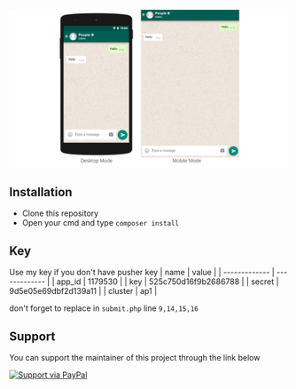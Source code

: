 ![image alim aj](https://raw.githubusercontent.com/liimalim/realtime-chat-with-pusher/master/1617011696-template-realtime-chat.png)
## Installation
- Clone this repository
- Open your cmd and type `composer install`

## Key
Use my key if you don't have pusher key
| name  | value |
| ------------- | ------------- |
| app_id  | 1179530 |
| key  | 525c750d16f9b2686788 |
| secret  | 9d5e05e69dbf2d139a11 |
| cluster  | ap1 |

don't forget to replace in `submit.php` line `9,14,15,16`
## Support
You can support the maintainer of this project through the link below

[![Support via PayPal](https://cdn.rawgit.com/twolfson/paypal-github-button/1.0.0/dist/button.svg)](https://www.paypal.me/liimalim)